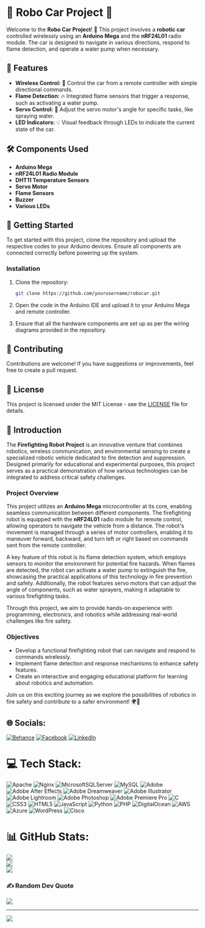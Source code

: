 
# 🚗 **Robo Car Project** 🚗

Welcome to the **Robo Car Project**! 🎉 This project involves a **robotic car** controlled wirelessly using an **Arduino Mega** and the **nRF24L01** radio module. The car is designed to navigate in various directions, respond to flame detection, and operate a water pump when necessary.

## 🌟 Features

- **Wireless Control:** 📡 Control the car from a remote controller with simple directional commands.
- **Flame Detection:** 🔥 Integrated flame sensors that trigger a response, such as activating a water pump.
- **Servo Control:** 🔧 Adjust the servo motor's angle for specific tasks, like spraying water.
- **LED Indicators:** 💡 Visual feedback through LEDs to indicate the current state of the car.

## 🛠️ Components Used

- **Arduino Mega**
- **nRF24L01 Radio Module**
- **DHT11 Temperature Sensors**
- **Servo Motor**
- **Flame Sensors**
- **Buzzer**
- **Various LEDs**

## 🚀 Getting Started

To get started with this project, clone the repository and upload the respective codes to your Arduino devices. Ensure all components are connected correctly before powering up the system.

### Installation

1. Clone the repository:
   ```bash
   git clone https://github.com/yourusername/robocar.git
   ```

2. Open the code in the Arduino IDE and upload it to your Arduino Mega and remote controller.

3. Ensure that all the hardware components are set up as per the wiring diagrams provided in the repository.

## 🤝 Contributing

Contributions are welcome! If you have suggestions or improvements, feel free to create a pull request.

## 📝 License

This project is licensed under the MIT License - see the [LICENSE](LICENSE) file for details.


## 📖 Introduction

The **Firefighting Robot Project** is an innovative venture that combines robotics, wireless communication, and environmental sensing to create a specialized robotic vehicle dedicated to fire detection and suppression. Designed primarily for educational and experimental purposes, this project serves as a practical demonstration of how various technologies can be integrated to address critical safety challenges.

### Project Overview

This project utilizes an **Arduino Mega** microcontroller at its core, enabling seamless communication between different components. The firefighting robot is equipped with the **nRF24L01** radio module for remote control, allowing operators to navigate the vehicle from a distance. The robot's movement is managed through a series of motor controllers, enabling it to maneuver forward, backward, and turn left or right based on commands sent from the remote controller.

A key feature of this robot is its flame detection system, which employs sensors to monitor the environment for potential fire hazards. When flames are detected, the robot can activate a water pump to extinguish the fire, showcasing the practical applications of this technology in fire prevention and safety. Additionally, the robot features servo motors that can adjust the angle of components, such as water sprayers, making it adaptable to various firefighting tasks.

Through this project, we aim to provide hands-on experience with programming, electronics, and robotics while addressing real-world challenges like fire safety.

### Objectives

- Develop a functional firefighting robot that can navigate and respond to commands wirelessly.
- Implement flame detection and response mechanisms to enhance safety features.
- Create an interactive and engaging educational platform for learning about robotics and automation.

Join us on this exciting journey as we explore the possibilities of robotics in fire safety and contribute to a safer environment! 🌍🤖

## 🌐 Socials:
[![Behance](https://img.shields.io/badge/Behance-1769ff?logo=behance&logoColor=white)](https://behance.net/pipisarchandra1) [![Facebook](https://img.shields.io/badge/Facebook-%231877F2.svg?logo=Facebook&logoColor=white)](https://facebook.com/pipisara.chandrabhanu) [![LinkedIn](https://img.shields.io/badge/LinkedIn-%230077B5.svg?logo=linkedin&logoColor=white)](https://linkedin.com/in/pipisara) 

# 💻 Tech Stack:
![Apache](https://img.shields.io/badge/apache-%23D42029.svg?style=for-the-badge&logo=apache&logoColor=white) ![Nginx](https://img.shields.io/badge/nginx-%23009639.svg?style=for-the-badge&logo=nginx&logoColor=white) ![MicrosoftSQLServer](https://img.shields.io/badge/Microsoft%20SQL%20Server-CC2927?style=for-the-badge&logo=microsoft%20sql%20server&logoColor=white) ![MySQL](https://img.shields.io/badge/mysql-4479A1.svg?style=for-the-badge&logo=mysql&logoColor=white) ![Adobe](https://img.shields.io/badge/adobe-%23FF0000.svg?style=for-the-badge&logo=adobe&logoColor=white) ![Adobe After Effects](https://img.shields.io/badge/Adobe%20After%20Effects-9999FF.svg?style=for-the-badge&logo=Adobe%20After%20Effects&logoColor=white) ![Adobe Dreamweaver](https://img.shields.io/badge/Adobe%20Dreamweaver-FF61F6.svg?style=for-the-badge&logo=Adobe%20Dreamweaver&logoColor=white) ![Adobe Illustrator](https://img.shields.io/badge/adobe%20illustrator-%23FF9A00.svg?style=for-the-badge&logo=adobe%20illustrator&logoColor=white) ![Adobe Lightroom](https://img.shields.io/badge/Adobe%20Lightroom-31A8FF.svg?style=for-the-badge&logo=Adobe%20Lightroom&logoColor=white) ![Adobe Photoshop](https://img.shields.io/badge/adobe%20photoshop-%2331A8FF.svg?style=for-the-badge&logo=adobe%20photoshop&logoColor=white) ![Adobe Premiere Pro](https://img.shields.io/badge/Adobe%20Premiere%20Pro-9999FF.svg?style=for-the-badge&logo=Adobe%20Premiere%20Pro&logoColor=white) ![C](https://img.shields.io/badge/c-%2300599C.svg?style=for-the-badge&logo=c&logoColor=white) ![CSS3](https://img.shields.io/badge/css3-%231572B6.svg?style=for-the-badge&logo=css3&logoColor=white) ![HTML5](https://img.shields.io/badge/html5-%23E34F26.svg?style=for-the-badge&logo=html5&logoColor=white) ![JavaScript](https://img.shields.io/badge/javascript-%23323330.svg?style=for-the-badge&logo=javascript&logoColor=%23F7DF1E) ![Python](https://img.shields.io/badge/python-3670A0?style=for-the-badge&logo=python&logoColor=ffdd54) ![PHP](https://img.shields.io/badge/php-%23777BB4.svg?style=for-the-badge&logo=php&logoColor=white) ![DigitalOcean](https://img.shields.io/badge/DigitalOcean-%230167ff.svg?style=for-the-badge&logo=digitalOcean&logoColor=white) ![AWS](https://img.shields.io/badge/AWS-%23FF9900.svg?style=for-the-badge&logo=amazon-aws&logoColor=white) ![Azure](https://img.shields.io/badge/azure-%230072C6.svg?style=for-the-badge&logo=microsoftazure&logoColor=white) ![WordPress](https://img.shields.io/badge/WordPress-%23117AC9.svg?style=for-the-badge&logo=WordPress&logoColor=white) ![Cisco](https://img.shields.io/badge/cisco-%23049fd9.svg?style=for-the-badge&logo=cisco&logoColor=black)
# 📊 GitHub Stats:
![](https://github-readme-stats.vercel.app/api?username=Pipisara&theme=dark&hide_border=false&include_all_commits=false&count_private=false)<br/>
![](https://github-readme-streak-stats.herokuapp.com/?user=Pipisara&theme=dark&hide_border=false)<br/>
![](https://github-readme-stats.vercel.app/api/top-langs/?username=Pipisara&theme=dark&hide_border=false&include_all_commits=false&count_private=false&layout=compact)

### ✍️ Random Dev Quote
![](https://quotes-github-readme.vercel.app/api?type=horizontal&theme=radical)

---
[![](https://visitcount.itsvg.in/api?id=Pipisara&icon=0&color=0)](https://visitcount.itsvg.in)



